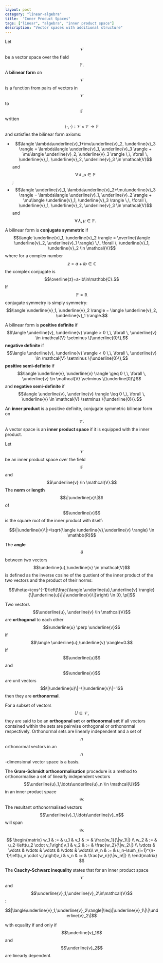 ```yaml
---
layout: post
category: "linear-algebra"
title:  "Inner Product Spaces"
tags: ["linear", "algebra", "inner product space"]
description: "Vector spaces with additional structure"
---
```


Let $$\mathcal{V}$$ be a vector space over the field $$\mathbb{F}.$$ A **bilinear form** on $$\mathcal{V}$$ is a function from pairs of vectors in $$\mathcal{V}$$ to $$\mathbb{F}$$ written $$\langle \cdot, \cdot \rangle : \mathcal{V}\times\mathcal{V} \rightarrow \mathbb{F}$$ and satisfies the bilinear form axioms:
- $$\langle \lambda\underline{v}_1+\mu\underline{v}_2, \underline{v}_3 \rangle = \lambda\langle \underline{v}_1, \underline{v}_3 \rangle + \mu\langle \underline{v}_2, \underline{v}_3 \rangle \,\, \forall \, \underline{v}_1, \underline{v}_2, \underline{v}_3 \in \mathcal{V}$$ and $$\forall \, \lambda, \mu \in \mathbb{F}$$;
- $$\langle \underline{v}_1, \lambda\underline{v}_2+\mu\underline{v}_3 \rangle = \lambda\langle \underline{v}_1, \underline{v}_2 \rangle + \mu\langle \underline{v}_1, \underline{v}_3 \rangle \,\, \forall \, \underline{v}_1, \underline{v}_2, \underline{v}_3 \in \mathcal{V}$$ and $$\forall \, \lambda, \mu \in \mathbb{F}.$$

A bilinear form is **conjugate symmetric** if $$\langle \underline{v}_1, \underline{v}_2 \rangle = \overline{\langle \underline{v}_2, \underline{v}_1 \rangle} \,\, \forall \, \underline{v}_1, \underline{v}_2 \in \mathcal{V}$$ where for a complex number $$z=a+ib\in\mathbb{C}$$ the complex conjugate is $$\overline{z}=a-ib\in\mathbb{C}.$$ If $$\mathbb{F}=\mathbb{R}$$ conjugate symmetry is simply symmetry: $$\langle \underline{v}_1, \underline{v}_2 \rangle = \langle \underline{v}_2, \underline{v}_1 \rangle.$$

A bilinear form is **positive definite** if $$\langle \underline{v}, \underline{v} \rangle > 0 \,\, \forall \, \underline{v} \in \mathcal{V} \setminus \{\underline{0}\},$$ **negative definite** if $$\langle \underline{v}, \underline{v} \rangle < 0 \,\, \forall \, \underline{v} \in \mathcal{V} \setminus \{\underline{0}\},$$ **positive semi-definite** if $$\langle \underline{v}, \underline{v} \rangle \geq 0 \,\, \forall \, \underline{v} \in \mathcal{V} \setminus \{\underline{0}\}$$ and **negative semi-definite** if $$\langle \underline{v}, \underline{v} \rangle \leq 0 \,\, \forall \, \underline{v} \in \mathcal{V} \setminus \{\underline{0}\}.$$

An **inner product** is a positive definite, conjugate symmetric bilinear form on $$\mathcal{V}.$$ A vector space is an **inner product space** if it is equipped with the inner product.

Let $$\mathcal{V}$$ be an inner product space over the field $$\mathbb{F}$$ and $$\underline{v} \in \mathcal{V}.$$ The **norm** or **length** $$\|\underline{v}\|$$ of $$\underline{v}$$ is the square root of the inner product with itself:

$$\|\underline{v}\|:=\sqrt{\langle \underline{v},\underline{v} \rangle} \in \mathbb{R}$$

The **angle** $$\theta$$ between two vectors $$\underline{u},\underline{v} \in \mathcal{V}$$ is defined as the inverse cosine of the quotient of the inner product of the two vectors and the product of their norms:

$$\theta:=\cos^{-1}\left(\frac{\langle \underline{u},\underline{v} \rangle}{\|\underline{u}\|\|\underline{v}\|}\right) \in [0, \pi]$$

Two vectors $$\underline{u}, \underline{v} \in \mathcal{V}$$ are **orthogonal** to each other $$\underline{u} \perp \underline{v}$$ if $$\langle \underline{u},\underline{v} \rangle=0.$$ If $$\underline{u}$$ and  $$\underline{v}$$ are unit vectors $$\|\underline{u}\|=\|\underline{v}\|=1$$ then they are **orthonormal**.

For a subset of vectors $$U \subseteq \mathcal{V},$$ they are said to be an **orthogonal set** or **orthonormal set** if all vectors contained within the sets are pairwise orthogonal or orthonormal respectively. Orthonormal sets are linearly independent and a set of $$n$$ orthonormal vectors in an $$n$$-dimensional vector space is a basis.

The **Gram-Schmidt orthonormalisation** procedure is a method to orthonormalise a set of linearly independent vectors $$\underline{u}_1,\ldots\underline{u}_n \in \mathcal{U}$$ in an inner product space $$\mathcal{U}.$$ The resultant orthonormalised vectors $$\underline{v}_1,\ldots\underline{v}_n$$ will span $$\mathcal{U}.$$

$$
\begin{matrix}
w_1 & := & u_1 & v_1 & := & \frac{w_1}{\|w_1\|} \\
w_2 & := & u_2-\left(u_2 \cdot v_1\right)v_1 & v_2 & := & \frac{w_2}{\|w_2\|} \\
\vdots & \vdots & \vdots & \vdots & \vdots & \vdots\\
w_n & := & u_n-\sum_{i=1}^{n-1}\left(u_n \cdot v_i\right)v_i & v_n & := & \frac{w_n}{\|w_n\|} \\
\end{matrix}
$$

The **Cauchy-Schwarz inequality** states that for an inner product space $$\mathcal{V}$$ and $$\underline{v}_1,\underline{v}_2\in\mathcal{V}$$:

$$|\langle\underline{v}_1,\underline{v}_2\rangle|\leq\|\underline{v}_1\|\|\underline{v}_2\|$$

with equality if and only if $$\underline{v}_1$$ and $$\underline{v}_2$$ are linearly dependent.